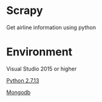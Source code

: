 # Scrapy
Get airline information using python

# Environment
Visual Studio 2015 or higher

[Python 2.7.13](https://www.python.org/)

[Mongodb](https://www.mongodb.com/)
